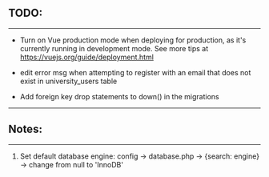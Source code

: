 ## TODO:
-----------------
*  Turn on Vue production mode when deploying for production, as it's currently running in development mode.
    See more tips at https://vuejs.org/guide/deployment.html

* edit error msg when attempting to register with an email that does not exist in university_users table

* Add foreign key drop statements to down() in the migrations

****************************

## Notes:
-----------------
1. Set default database engine:
    config -> database.php -> {search: engine} -> change from null to 'InnoDB'

